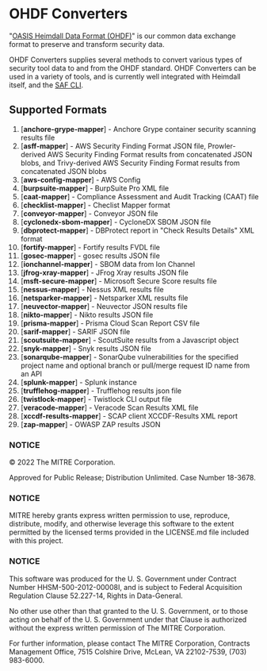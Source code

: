 # OHDF Converters

"[OASIS Heimdall Data Format (OHDF)](https://saf.mitre.org/#/normalize)" is our common data exchange format to preserve and transform security data.

OHDF Converters supplies several methods to convert various types of security tool data to and from the OHDF standard. OHDF Converters can be used in a variety of tools, and is currently well integrated with Heimdall itself, and the [SAF CLI](https://github.com/mitre/saf).

## Supported Formats

1.  [**anchore-grype-mapper**] - Anchore Grype container security scanning results file
2.  [**asff-mapper**] - AWS Security Finding Format JSON file, Prowler-derived AWS Security Finding Format results from concatenated JSON blobs, and Trivy-derived AWS Security Finding Format results from concatenated JSON blobs
3.  [**aws-config-mapper**] - AWS Config
4.  [**burpsuite-mapper**] - BurpSuite Pro XML file
5.  [**caat-mapper**] - Compliance Assessment and Audit Tracking (CAAT) file
6.  [**checklist-mapper**] - Checlist Mapper format
7.  [**conveyor-mapper**] - Conveyor JSON file
8.  [**cyclonedx-sbom-mapper**] - CycloneDX SBOM JSON file
9.  [**dbprotect-mapper**] - DBProtect report in "Check Results Details" XML format
10. [**fortify-mapper**] - Fortify results FVDL file
11. [**gosec-mapper**] - gosec results JSON file
12. [**ionchannel-mapper**] - SBOM data from Ion Channel
13. [**jfrog-xray-mapper**] - JFrog Xray results JSON file
14. [**msft-secure-mapper**] - Microsoft Secure Score results file
15. [**nessus-mapper**] - Nessus XML results file
16. [**netsparker-mapper**] - Netsparker XML results file
17. [**neuvector-mapper**] - Neuvector JSON results file
18. [**nikto-mapper**] - Nikto results JSON file
19. [**prisma-mapper**] - Prisma Cloud Scan Report CSV file
20. [**sarif-mapper**] - SARIF JSON file
21. [**scoutsuite-mapper**] - ScoutSuite results from a Javascript object
22. [**snyk-mapper**] - Snyk results JSON file
23. [**sonarqube-mapper**] - SonarQube vulnerabilities for the specified project name and optional branch or pull/merge request ID name from an API
24. [**splunk-mapper**] - Splunk instance
25. [**trufflehog-mapper**] - Trufflehog results json file
26. [**twistlock-mapper**] - Twistlock CLI output file
27. [**veracode-mapper**] - Veracode Scan Results XML file
28. [**xccdf-results-mapper**] - SCAP client XCCDF-Results XML report
29. [**zap-mapper**] - OWASP ZAP results JSON

### NOTICE

© 2022 The MITRE Corporation.

Approved for Public Release; Distribution Unlimited. Case Number 18-3678.

### NOTICE

MITRE hereby grants express written permission to use, reproduce, distribute, modify, and otherwise leverage this software to the extent permitted by the licensed terms provided in the LICENSE.md file included with this project.

### NOTICE

This software was produced for the U. S. Government under Contract Number HHSM-500-2012-00008I, and is subject to Federal Acquisition Regulation Clause 52.227-14, Rights in Data-General.

No other use other than that granted to the U. S. Government, or to those acting on behalf of the U. S. Government under that Clause is authorized without the express written permission of The MITRE Corporation.

For further information, please contact The MITRE Corporation, Contracts Management Office, 7515 Colshire Drive, McLean, VA 22102-7539, (703) 983-6000.
